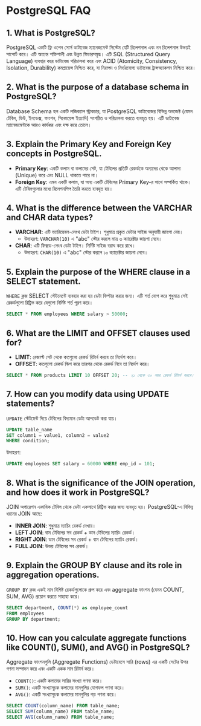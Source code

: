 # PostgreSQL FAQ

## 1. What is PostgreSQL?
PostgreSQL একটি ফ্রি ওপেন সোর্স ডাটাবেজ ম্যানেজমেন্ট সিস্টেম যেটি রিলেশনাল এবং নন রিলেশনাল উভয়ই সাপোর্ট করে। এটি অত্যন্ত শক্তিশালী এবং উন্নত ফিচারসমৃদ্ধ। এটি SQL (Structured Query Language) ব্যবহার করে ডাটাবেজ পরিচালনা করে এবং ACID (Atomicity, Consistency, Isolation, Durability) কমপ্লায়েন্স নিশ্চিত করে, যা নিরাপদ ও নির্ভরযোগ্য ডাটাবেজ ট্রান্সঅ্যাকশন নিশ্চিত করে।

## 2. What is the purpose of a database schema in PostgreSQL?
Database Schema হল একটি লজিক্যাল স্ট্রাকচার, যা PostgreSQL ডাটাবেজের বিভিন্ন অবজেক্ট (যেমন টেবিল, ভিউ, ইনডেক্স, ফাংশন, সিকোয়েন্স ইত্যাদি) সংগঠিত ও পরিচালনা করতে ব্যবহৃত হয়। এটি ডাটাবেজ ম্যানেজমেন্টকে আরও কার্যকর এবং দক্ষ করে তোলে।

## 3. Explain the Primary Key and Foreign Key concepts in PostgreSQL.
- **Primary Key**: একটি কলাম বা কলামের সেট, যা টেবিলের প্রতিটি রেকর্ডকে অন্যদের থেকে আলাদা (Unique) করে এবং NULL থাকতে পারে না।
- **Foreign Key**: এমন একটি কলাম, যা অন্য একটি টেবিলের Primary Key-র সাথে সম্পর্কিত থাকে। এটি টেবিলগুলোর মধ্যে রিলেশনশিপ তৈরি করতে ব্যবহৃত হয়।

## 4. What is the difference between the VARCHAR and CHAR data types?
- **VARCHAR**: এটি ভ্যারিয়েবল-লেংথ ডেটা টাইপ। শুধুমাত্র প্রকৃত ডেটার সাইজ অনুযায়ী জায়গা নেয়। 
  - উদাহরণ: `VARCHAR(10)` এ "abc" স্টোর করলে মাত্র ৩ ক্যারেক্টার জায়গা নেবে।
- **CHAR**: এটি ফিক্সড-লেংথ ডেটা টাইপ। নির্দিষ্ট সাইজ বরাদ্দ করে রাখে। 
  - উদাহরণ: `CHAR(10)` এ "abc" স্টোর করলে ১০ ক্যারেক্টার জায়গা নেবে।

## 5. Explain the purpose of the WHERE clause in a SELECT statement.
`WHERE` ক্লজ SELECT স্টেটমেন্টে ব্যবহার করা হয় ডেটা ফিল্টার করার জন্য। এটি শর্ত যোগ করে শুধুমাত্র সেই রেকর্ডগুলো রিট্রিভ করে যেগুলো নির্দিষ্ট শর্ত পূরণ করে। 
```sql
SELECT * FROM employees WHERE salary > 50000;
```

## 6. What are the LIMIT and OFFSET clauses used for?
- **LIMIT**: রেজাল্ট সেট থেকে কতগুলো রেকর্ড রিটার্ন করবে তা নির্দেশ করে।
- **OFFSET**: কতগুলো রেকর্ড স্কিপ করে তারপর থেকে রেকর্ড নিবে তা নির্দেশ করে।
```sql
SELECT * FROM products LIMIT 10 OFFSET 20; -- ২১ থেকে ৩০ নম্বর রেকর্ড রিটার্ন করবে।
```

## 7. How can you modify data using UPDATE statements?
`UPDATE` স্টেটমেন্ট দিয়ে টেবিলের বিদ্যমান ডেটা আপডেট করা যায়।
```sql
UPDATE table_name 
SET column1 = value1, column2 = value2
WHERE condition;
```
উদাহরণ:
```sql
UPDATE employees SET salary = 60000 WHERE emp_id = 101;
```

## 8. What is the significance of the JOIN operation, and how does it work in PostgreSQL?
JOIN অপারেশন একাধিক টেবিল থেকে ডেটা একসাথে রিট্রিভ করার জন্য ব্যবহৃত হয়। PostgreSQL-এ বিভিন্ন ধরনের JOIN আছে:
- **INNER JOIN**: শুধুমাত্র ম্যাচিং রেকর্ড দেখায়।
- **LEFT JOIN**: বাম টেবিলের সব রেকর্ড + ডান টেবিলের ম্যাচিং রেকর্ড।
- **RIGHT JOIN**: ডান টেবিলের সব রেকর্ড + বাম টেবিলের ম্যাচিং রেকর্ড।
- **FULL JOIN**: উভয় টেবিলের সব রেকর্ড।

## 9. Explain the GROUP BY clause and its role in aggregation operations.
`GROUP BY` ক্লজ একই মান বিশিষ্ট রেকর্ডগুলোকে গ্রুপ করে এবং aggregate ফাংশন (যেমন COUNT, SUM, AVG) প্রয়োগ করতে সাহায্য করে।
```sql
SELECT department, COUNT(*) as employee_count
FROM employees
GROUP BY department;
```

## 10. How can you calculate aggregate functions like COUNT(), SUM(), and AVG() in PostgreSQL?
Aggregate ফাংশনগুলি (Aggregate Functions) ডেটাবেসে সারি (rows) এর একটি সেটের উপর গণনা সম্পাদন করে এবং একটি একক মান রিটার্ন করে।
- `COUNT()`: একটি কলামের সারির সংখ্যা গণনা করে।
- `SUM()`: একটি সংখ্যাসূচক কলামের মানগুলির যোগফল গণনা করে।
- `AVG()`: একটি সংখ্যাসূচক কলামের মানগুলির গড় গণনা করে।
```sql
SELECT COUNT(column_name) FROM table_name;
SELECT SUM(column_name) FROM table_name;
SELECT AVG(column_name) FROM table_name;
